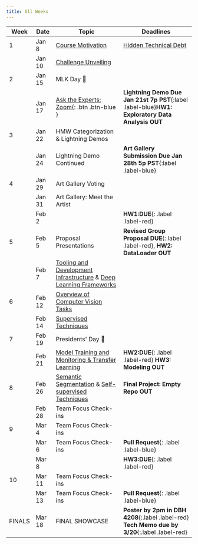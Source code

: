 ```yaml
---
title: All Weeks
---
```

|  Week  | Date | Topic | Deadlines |
|--------|------|-------|-----------|
| 1      | Jan 8 | [Course Motivation](https://docs.google.com/presentation/d/1U7yOGLZ1MIsRushJtzeubYAJicduFZaZJ8PTOfzHbVM/edit?usp=sharing) | [Hidden Technical Debt](https://proceedings.neurips.cc/paper_files/paper/2015/file/86df7dcfd896fcaf2674f757a2463eba-Paper.pdf)|
|        | Jan 10 | [Challenge Unveiling](https://docs.google.com/presentation/d/1kAWXLhXEPB59LoRJVeP2Y7UcG3UzsFFiH1bXMzuCzPg/edit?usp=sharing) | |
| 2      | Jan 15 | MLK Day 🎉 ||
|        | Jan 17 | [Ask the Experts: Zoom](https://uci.zoom.us/my/nadiauci){: .btn .btn-blue }|**Lightning Demo Due Jan 21st 7p PST**{:label .label-blue}**HW1: Exploratory Data Analysis OUT** |
| 3      | Jan 22 | HMW Categorization & Lightning Demos ||
|        | Jan 24 | Lightning Demo Continued | **Art Gallery Submission Due Jan 28th 5p PST**{:label .label-blue} |
| 4      | Jan 29 | Art Gallery Voting||
|        | Jan 31 | Art Gallery: Meet the Artist ||
|        | Feb 2 |                           |**HW1:DUE**{: .label .label-red}|
| 5      | Feb 5 | Proposal Presentations | **Revised Group Proposal DUE**{:.label .label-red}, **HW2: DataLoader OUT** |
|        | Feb 7 | [Tooling and Development Infrastructure](https://docs.google.com/presentation/d/13_PD6J63ffhdltenteZ1Y0cVRJsMJyT8nBWJ-QeOUR8/edit?usp=sharing) & [Deep Learning Frameworks](https://docs.google.com/presentation/d/1RjI6ZLcl2f6cJArb6etoWpRwwUiIHWnucXcS9NFKTEY/edit?usp=sharing) ||
| 6      | Feb 12 | [Overview of Computer Vision Tasks](https://docs.google.com/presentation/d/1MEQSypTcmET2HKrHkuCCjHWqndwLmN1HQdF3EE0vgu4/edit?usp=sharing)  ||
|        | Feb 14 | [Supervised Techniques](https://docs.google.com/presentation/d/1g1dWe5FDRUtIjdTXbcjRG622GPP3iYiP4ulAB5ckNu0/edit?usp=sharing)| |
| 7      | Feb 19 | Presidents' Day 🎉 | |
|        | Feb 21 | [Model Training and Monitoring & Transfer Learning](https://docs.google.com/presentation/d/1L4QwP4ovatYnONZgFZ-4zj5Gq1zfz8zOzPGKtNy6pTE/edit?usp=sharing) |**HW2:DUE**{: .label .label-red} **HW3: Modeling OUT** |
| 8      | Feb 26 | [Semantic Segmentation](https://docs.google.com/presentation/d/1LkbgDG7l2s3LSlUZxQh8YHi_EDSnMwbQWsiGEEJHmz4/edit?usp=sharing) & [Self-supervised Techniques](https://docs.google.com/presentation/d/14ZxN91i1PxIpfmB9eZsEsRuhiVg-vKhBP9HGteSrRho/edit?usp=sharing) |**Final Project: Empty Repo OUT** |
|        | Feb 28 | Team Focus Check-ins | |
| 9      | Mar 4 | Team Focus Check-ins | |
|        | Mar 6 | Team Focus Check-ins |**Pull Request**{: .label .label-blue} |
|        | Mar 8 |                      |**HW3:DUE**{: .label .label-red} |
| 10     | Mar 11 | Team Focus Check-ins | |
|        | Mar 13 | Team Focus Check-ins |**Pull Request**{: .label .label-blue} |
| FINALS | Mar 18 | FINAL SHOWCASE |**Poster by 2pm in DBH 4208**{:.label .label-red} **Tech Memo due by 3/20**{:.label .label-red}|